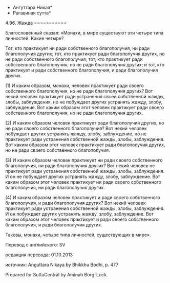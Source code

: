 * Ангуттара Никая*
* Рагавиная сутта*

4\.96\. Жажда
\=\=\=\=\=\=\=\=\=\=\=

Благословенный сказал: «Монахи, в мире существуют эти четыре типа личностей\. Какие четыре?

Тот, кто практикует ни ради собственного благополучия, ни ради благополучия других; тот, кто практикует ради благополучия других, но не ради собственного благополучия; тот, кто практикует ради собственного благополучия, но не ради благополучия других; и тот, кто практикует и ради собственного благополучия, и ради благополучия других\.

\(1\) И каким образом, монахи, человек практикует ради своего собственного благополучия, но не ради благополучия других? Вот некий человек практикует ради устранения своей собственной жажды, злобы, заблуждения, но не побуждает других устранять жажду, злобу, заблуждение\. Вот каким образом этот человек практикует ради своего собственного благополучия, но не ради благополучия других\.

\(2\) И каким образом человек практикует ради благополучия других, но не ради своего собственного благополучия? Вот некий человек побуждает других устранять жажду, злобу, заблуждение, но не практикует ради устранения собственной жажды, злобы, заблуждения\. Вот каким образом этот человек практикует ради благополучия других, но не ради своего собственного благополучия\.

\(3\) И каким образом человек практикует ни ради своего собственного благополучия, ни ради благополучия других? Вот некий человек не практикует ради устранения собственной жажды, злобы, заблуждения\. И он не побуждает других устранять жажду, злобу, заблуждение\. Вот каким образом этот человек практикует ни ради своего собственного благополучия, ни ради благополучия других\.

\(4\) И каким образом человек практикует и ради своего собственного благополучия, и ради благополучия других? Вот некий человек практикует ради устранения собственной жажды, злобы, заблуждения\. И он побуждает других устранять жажду, злобу, заблуждение\. Вот каким образом этот человек практикует и ради своего собственного благополучия, и ради благополучия других\.

Таковы, монахи, четыре типа личностей, существующих в мире»\.

Перевод с английского: SV

редакция перевода: 01\.10\.2013

источник: Anguttara Nikaya by Bhikkhu Bodhi, p\. 477

Prepared for SuttaCentral by Aminah Borg\-Luck\.